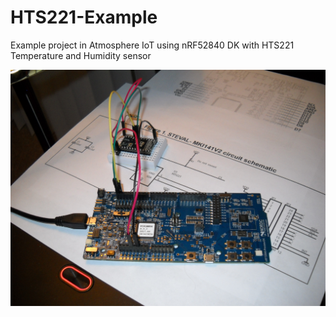 # HTS221-Example
Example project in Atmosphere IoT using nRF52840 DK with HTS221 Temperature and Humidity sensor

![nRF52840 DK Wiring](./images/BoardWiring.jpg)
